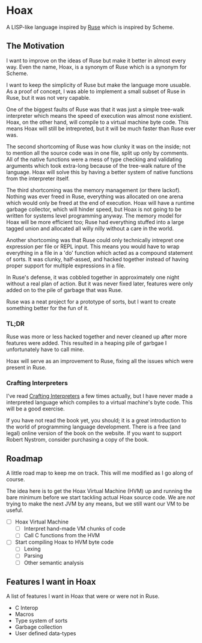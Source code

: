# Hoax

A LISP-like language inspired by [Ruse](https://github.com/thep1geon/ruse) which
is inspired by Scheme.

## The Motivation

I want to improve on the ideas of Ruse but make it better in almost every way.
Even the name, Hoax, is a synonym of Ruse which is a synonym for Scheme.

I want to keep the simplicity of Ruse but make the language more usuable. As a
proof of concept, I was able to implement a small subset of Ruse in Ruse, but
it was not very capable.

One of the biggest faults of Ruse was that it was just a simple tree-walk
interpreter which means the speed of execution was almost none existient. Hoax,
on the other hand, will compile to a virtual machine byte code. This means Hoax
will still be intrepreted, but it will be much faster than Ruse ever was.

The second shortcoming of Ruse was how clunky it was on the inside; not to
mention all the source code was in one file, split up only by comments. All of
the native functions were a mess of type checking and validating arguments which
took extra-long because of the tree-walk nature of the language. Hoax will solve
this by having a better system of native functions from the interpreter itself.

The third shortcoming was the memory management (or there lackof).
Nothing was ever freed in Ruse, everything was allocated on one arena which
would only be freed at the end of execution. Hoax will have a runtime garbage
collector, which will hinder speed, but Hoax is not going to be written for
systems level programming anyway. The memory model for Hoax will be more
efficient too; Ruse had everything stuffed into a large tagged union and
allocated all willy nilly without a care in the world.

Another shortcoming was that Ruse could only technically intrepret one expression
per file or REPL input. This means you would have to wrap everything in a
file in a 'do' function which acted as a compound statement of sorts. It was
clunky, half-assed, and hacked together instead of having proper support for
multiple expressions in a file.

In Ruse's defense, it was cobbled together in approximately one night without a
real plan of action. But it was never fixed later, features were only added on
to the pile of garbage that was Ruse.

Ruse was a neat project for a prototype of sorts, but I want to create something
better for the fun of it.

### TL;DR

Ruse was more or less hacked together and never cleaned up after more features
were added. This resulted in a heaping pile of garbgae I unfortunately have to
call mine.

Hoax will serve as an improvement to Ruse, fixing all the issues which were
present in Ruse.


### Crafting Interpreters

I've read [Crafting Interpreters](https://craftinginterpreters.com/) a few
times actually, but I have never made a interpreted language which compiles to
a virtual machine's byte code. This will be a good exercise.

If you have not read the book yet, you should; it is a great introduction to the
world of programming language development. There is a free (and legal) online
version of the book on the website. If you want to support Robert Nystrom, consider
purchasing a copy of the book.

## Roadmap

A little road map to keep me on track. This will me modified as I go along of course.

The idea here is to get the Hoax Virtual Machine (HVM) up and running the bare
minimum before we start tackling actual Hoax source code. We are *not* trying
to make the next JVM by any means, but we still want our VM to be useful.

- [ ] Hoax Virtual Machine
    - [ ] Interpret hand-made VM chunks of code
    - [ ] Call C functions from the HVM
- [ ] Start compiling Hoax to HVM byte code
    - [ ] Lexing
    - [ ] Parsing
    - [ ] Other semantic analysis

## Features I want in Hoax

A list of features I want in Hoax that were or were not in Ruse.

- C Interop
- Macros
- Type system of sorts
- Garbage collection
- User defined data-types
